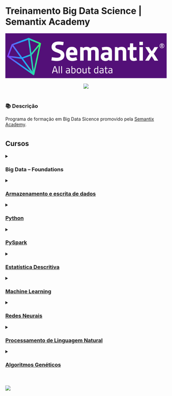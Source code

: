 # Treinamento Big Data Science | Semantix Academy

<p align="center">
<img src="https://github.com/claudiaanjos/big-data-engineer-semantix/blob/main/images/logo_semantix.png"/>
</p>

<p align="center">
<img src="https://img.shields.io/static/v1?label=Status&message=FINALIZADO&color=blue&style=for-the-badge"/>
</p>

#

### 📚  Descrição

Programa de formação em Big Data Sicence promovido pela [Semantix Academy](https://us.semantix.ai/academy).

#

## Cursos

<details>
<summary>  <h3> Big Data – Foundations <a href=https://github.com/claudiaanjos/big-data-science-semantix/tree/main/1-Big-Data-Foundations> </summary> 

- Conhecimento de ferramentas atuais no mercado de Big Data;
- Criação e funcionamento de um cluster Hadoop para Big Data em Docker;
- Manipulação de dados com HDFS;  
- Manipulação de dados com uso do Hive;
- Otimização de consultas em grandes volumes de dados estruturados e semiestruturados com uso de Hive;
- Ingestão de dados relacionais para o HDFS/Hive, com uso do Sqoop;
- Otimização de importação no Sqoop;
- Exportação de dados do HDFS para o SGBD, com uso do Sqoop;
- Manipulação de dados com HBase;
- Operações com Dataframe em Spark para processamento de dados em batch;
- Uso do Spark SQL Queries para consultas de dados estruturados e semiestruturados.
</details>

<details>
<summary>
<h3>
Armazenamento e escrita de dados 
<a href=https://github.com/claudiaanjos/big-data-science-semantix/tree/main/2-Armazenamento-e-escrita-de-dados>
</summary>

**MongoDB**

• Entendimento de conceitos e arquitetura NoSQL e MongoDB;

• Instalação de cluster MongoDB através de container e Cloud;

• Realizar pesquisas no MongoDB com diferentes operadores;

**Redis**

• Entendimento de conceitos e arquitetura NoSQL e Redis;

• Instalação de cluster Redis através de container;

• Entendimento de diversos tipos de estrutura de dados com Redis-CLI;

**Kafka**

• Entendimento de conceitos e arquitetura do Kafka e da Confluent;

• Instalação de cluster Kafka através de container;

• Gerenciamento de tópicos;

• Produção e consumo de dados através do console;

• Entendimento das guias do Control Center.

**Elastic**

• Entendimento de conceitos e arquitetura da Elastic;

• Instalação de cluster Elastic através de container;

• Realizar operações de CRUD em índices;

• Entendimento das guias do Kibana.
</details>

<details>
<summary>
<h3>
Python 
<a href=https://github.com/claudiaanjos/big-data-science-semantix/tree/main/3-Python>
</summary>

• Os fundamentos de python como linguagem de programação

• Pacote Anaconda para distribuição de python

• Desevolvimento em web-browser usando Jupyter

• Criação e uso de virtual enviroments

• Uso de Orientado Objeto com python

• Criando Funções e isolamento em módulos

• Criando Modulos e importando

• Criando Testes automatizados

• Registros ao longo do código usando logs

• Decorators para modificar comportamento de funções

• Uso plotly para gerar gráficos

• Usando pandas para malipular dados

• Boas Praticas de programação

• Os principios S.O.L.I.D.
</details>

<details>
<summary>
<h3>
PySpark
<a href=https://github.com/claudiaanjos/big-data-science-semantix/tree/main/4-PySpark>
</summary>

• Fundamentos

• Manipulação de Big Data

• Uso do Jupyter Notebooks para a criação de projetos em Spark com Python

• Spark batch intermediario

• Operações com RDD em Spark para processamento de dados em batch;

• Uso de Partições com RDD;

• Operações com Dataset em Spark para processamento de dados em batch;

• Uso de Dataset em Dataframe e RDD;

• Comandos avançados com Dataset.
</details>

<details>
<summary>
<h3>
Estatística Descritiva
<a href=https://github.com/claudiaanjos/big-data-science-semantix/tree/main/5-Estatistica-Descritiva>
</summary>

• Aplicando medidas de dispersão (Média, Mediana, Moda, Quartis, Desvio padrão e variância) para descrever dados

• Usando correlação e covariância para descrever relações entre features

• Histograma para descrever distribuição de dados

• Probabilidade de eventos simples

• Teorema de Bayes aplicado a raciocinico de inferência

• Amostragem para representatividade estatisitica

• Apresentação de Distribuição de Probabilidade

• O uso de Likelihood
</details>

<details>
<summary>
<h3>
Machine Learning
<a href=https://github.com/claudiaanjos/big-data-science-semantix/tree/main/6-Machine-Learning>
</summary>

• Uso de algoritmos de clusterização (K-Means e outros)

• Uso de algoritmos de classificação (SVM e outros)

• Implementação de regressão (Regressão linear)
</details>

<details>
<summary>
<h3>
Redes Neurais
<a href=https://github.com/claudiaanjos/big-data-science-semantix/tree/main/7-Redes-Neurais>
</summary>

• Fundamentos de Redes Neurais

• Uso básico de PyTorch

• Uso básico de Keras

• Uso básico de Tensor Flow
</details>

<details>
<summary>
<h3>
Processamento de Linguagem Natural 
<a href=https://github.com/claudiaanjos/big-data-science-semantix/tree/main/8-Processamento-de-Linguagem-Natural>
</summary>

• Fundamentos de NLP moderno

• Uso de TF-IDF

• Composição WORD2VEC

• Bag of Word para processamento de texto

• Metódos baseados em Redes Neurais
</details>

<details>
<summary>
<h3>
Algoritmos Genéticos
<a href=https://github.com/claudiaanjos/big-data-science-semantix/tree/main/9-Algoritmos-Geneticos>
</summary> 

• Conceitos de AG

• Problema básico AG

• Aplicações

• Desenvolvimento em Python

• Bibliotecas de AG
</details>


#
<a href="https://www.linkedin.com/in/claudia-nogueira-dos-anjos-b71726215/" target="_blank">
        <img src="https://img.shields.io/badge/claudiaanjos-%230077B5.svg?&style=for-the-badge&logo=linkedin&logoColor=white&link=mailto:https://www.linkedin.com/in/claudia-nogueira-dos-anjos-093407180/">
</a>
